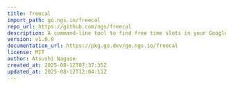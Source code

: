```yaml
---
title: freecal
import_path: go.ngs.io/freecal
repo_url: https://github.com/ngs/freecal
description: A command-line tool to find free time slots in your Google Calendar.
version: v1.0.0
documentation_url: https://pkg.go.dev/go.ngs.io/freecal
license: MIT
author: Atsushi Nagase
created_at: 2025-08-12T07:37:35Z
updated_at: 2025-08-12T12:04:11Z
---
```


